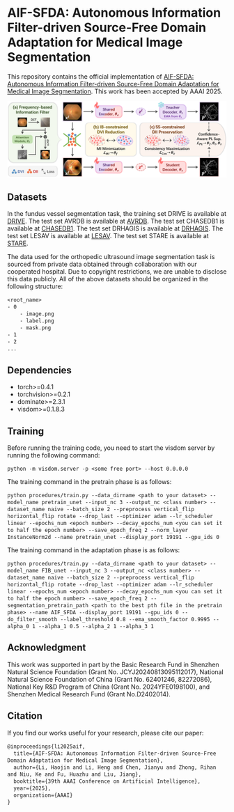 # AIF-SFDA: Autonomous Information Filter-driven Source-Free Domain Adaptation for Medical Image Segmentation

This repository contains the official implementation of [AIF-SFDA: Autonomous Information Filter-driven Source-Free Domain Adaptation for Medical Image Segmentation](). This work has been accepted by AAAI 2025.

![](images/architecture.png)

## Datasets

In the fundus vessel segmentation task, the training set DRIVE is available at [DRIVE](https://drive.grand-challenge.org/).
The test set AVRDB is available at [AVRDB](https://data.mendeley.com/datasets/3csr652p9y/1).
The test set CHASEDB1 is available at [CHASEDB1](https://blogs.kingston.ac.uk/retinal/chasedb1/).
The test set DRHAGIS is available at [DRHAGIS](https://pubmed.ncbi.nlm.nih.gov/28217714/).
The test set LESAV is available at [LESAV](https://figshare.com/articles/dataset/LES-AV_dataset/11857698/1).
The test set STARE is available at [STARE](http://cecas.clemson.edu/~ahoover/stare/).

The data used for the orthopedic ultrasound image segmentation task is sourced from private data obtained through collaboration with our cooperated hospital. Due to copyright restrictions, we are unable to disclose this data publicly.
All of the above datasets should be organized in the following structure:

```
<root_name>
- 0
    - image.png
    - label.png
    - mask.png
- 1
- 2
...
```

## Dependencies

* torch>=0.4.1
* torchvision>=0.2.1
* dominate>=2.3.1
* visdom>=0.1.8.3

## Training

Before running the training code, you need to start the visdom server by running the following command:

```
python -m visdom.server -p <some free port> --host 0.0.0.0
```

The training command in the pretrain phase is as follows:

```
python procedures/train.py --data_dirname <path to your dataset> --model_name pretrain_unet --input_nc 3 --output_nc <class number> --dataset_name naive --batch_size 2 --preprocess vertical_flip horizontal_flip rotate --drop_last --optimizer adam --lr_scheduler linear --epochs_num <epoch number> --decay_epochs_num <you can set it to half the epoch number> --save_epoch_freq 2 --norm_layer InstanceNorm2d --name pretrain_unet --display_port 19191 --gpu_ids 0
```

The training command in the adaptation phase is as follows:

```
python procedures/train.py --data_dirname <path to your dataset> --model_name FIB_unet --input_nc 3 --output_nc <class number> --dataset_name naive --batch_size 2 --preprocess vertical_flip horizontal_flip rotate --drop_last --optimizer adam --lr_scheduler linear --epochs_num <epoch number> --decay_epochs_num <you can set it to half the epoch number> --save_epoch_freq 2 --segmentation_pretrain_path <path to the best pth file in the pretrain phase> --name AIF_SFDA --display_port 19191 --gpu_ids 0 --do_filter_smooth --label_threshold 0.8 --ema_smooth_factor 0.9995 --alpha_0 1 --alpha_1 0.5 --alpha_2 1 --alpha_3 1
```

## Acknowledgment
This work was supported in part by the Basic Research Fund in Shenzhen Natural Science Foundation (Grant No. JCYJ20240813095112017), National Natural Science Foundation of China (Grant No. 62401246, 82272086), National Key R&D Program of China (Grant No. 2024YFE0198100), and Shenzhen Medical Research Fund (Grant No.D2402014).

## Citation

If you find our works useful for your research, please cite our paper:

```
@inproceedings{li2025aif,
  title={AIF-SFDA: Autonomous Information Filter-driven Source-Free Domain Adaptation for Medical Image Segmentation},
  author={Li, Haojin and Li, Heng and Chen, Jianyu and Zhong, Rihan and Niu, Ke and Fu, Huazhu and Liu, Jiang},
  booktitle={39th AAAI Conference on Artificial Intelligence},
  year={2025},
  organization={AAAI}
}
```



